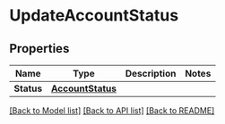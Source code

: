 # UpdateAccountStatus

## Properties

Name | Type | Description | Notes
------------ | ------------- | ------------- | -------------
**Status** | [**AccountStatus**](AccountStatus.md) |  | 

[[Back to Model list]](../README.md#documentation-for-models) [[Back to API list]](../README.md#documentation-for-api-endpoints) [[Back to README]](../README.md)


